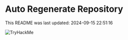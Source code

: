 # Auto Regenerate Repository

This README was last updated: 2024-09-15 22:51:16

 ![TryHackMe](https://tryhackme.com/badge/533634)
